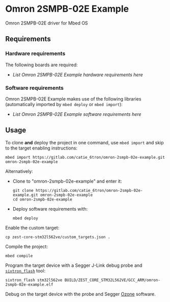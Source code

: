 # Omron 2SMPB-02E Example
Omron 2SMPB-02E driver for Mbed OS

## Requirements
### Hardware requirements
The following boards are required:
- *List Omron 2SMPB-02E Example hardware requirements here*

### Software requirements
Omron 2SMPB-02E Example makes use of the following libraries (automatically
imported by `mbed deploy` or `mbed import`):
- *List Omron 2SMPB-02E Example software requirements here*

## Usage
To clone **and** deploy the project in one command, use `mbed import` and skip to the
target enabling instructions:
```shell
mbed import https://gitlab.com/catie_6tron/omron-2smpb-02e-example.git omron-2smpb-02e-example
```

Alternatively:

- Clone to "omron-2smpb-02e-example" and enter it:
  ```shell
  git clone https://gitlab.com/catie_6tron/omron-2smpb-02e-example.git omron-2smpb-02e-example
  cd omron-2smpb-02e-example
  ```

- Deploy software requirements with:
  ```shell
  mbed deploy
  ```

Enable the custom target:
```shell
cp zest-core-stm32l562ve/custom_targets.json .
```

Compile the project:
```shell
mbed compile
```

Program the target device with a Segger J-Link debug probe and
[`sixtron_flash`](https://gitlab.com/catie_6tron/6tron-flash) tool:
```shell
sixtron_flash stm32l562ve BUILD/ZEST_CORE_STM32L562VE/GCC_ARM/omron-2smpb-02e-example.elf
```

Debug on the target device with the probe and Segger
[Ozone](https://www.segger.com/products/development-tools/ozone-j-link-debugger)
software.
